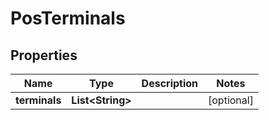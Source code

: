 
# PosTerminals

## Properties
Name | Type | Description | Notes
------------ | ------------- | ------------- | -------------
**terminals** | **List&lt;String&gt;** |  |  [optional]



